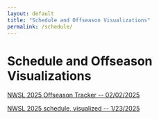 ```yaml
---
layout: default
title: "Schedule and Offseason Visualizations"
permalink: /schedule/
---
```


# Schedule and Offseason Visualizations

[NWSL 2025 Offseason Tracker -- 02/02/2025](schedule/offseason.html)

[NWSL 2025 schedule, visualized -- 1/23/2025](schedule.html)
